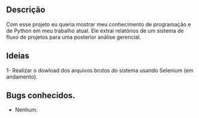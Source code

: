 ## Descrição

Com esse projeto eu queria mostrar meu conhecimento de programação e de Python em meu trabalho atual. Ele extrai relatórios de um sistema de fluxo de projetos para uma posterior análise gerencial.

## Ideias
1- Realizar o dowload dos arquivos brutos do sistema usando Selenium (em andamento).

## Bugs conhecidos.
- Nenhum.

